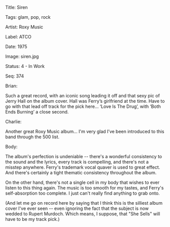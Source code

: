 Title:  Siren

Tags:   glam, pop, rock

Artist: Roxy Music

Label:  ATCO

Date:   1975

Image:  siren.jpg

Status: 4 - In Work

Seq:    374

Brian: 

Such a great record, with an iconic song leading it off and that sexy pic of Jerry Hall on the album cover. Hall was Ferry’s girlfriend at the time. Have to go with that lead off track for the pick here… ‘Love Is The Drug’, with ‘Both Ends Burning’ a close second.


Charlie: 

Another great Roxy Music album… I'm very glad I’ve been introduced to this band through the 500 list. 


Body: 

The album's perfection is undeniable -- there's a wonderful consistency to the sound and the lyrics, every track is compelling, and there's not a misstep anywhere. Ferry's trademark vocal quaver is used to great effect. And there's certainly a tight thematic consistency throughout the album. 

On the other hand, there's not a single cell in my body that wishes to ever listen to this thing again. The music is too smooth for my tastes, and Ferry's self-absorption too complete. I just can't really find anything to grab onto. 

(And let me go on record here by saying that I think this is the silliest album cover I've ever seen -- even ignoring the fact that the subject is now wedded to Rupert Murdoch. Which means, I suppose, that "She Sells" will have to be my track pick.)

